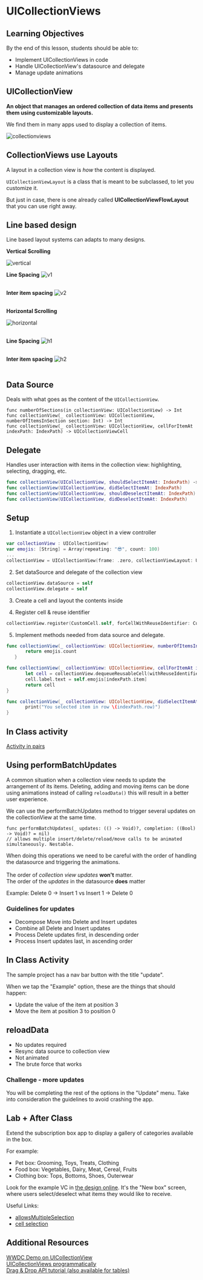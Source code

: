 # UICollectionViews

<!-- > -->

## Learning Objectives
By the end of this lesson, students should be able to:

- Implement UICollectionViews in code
- Handle UICollectionView's datasource and delegate
- Manage update animations

<!-- > -->

## UICollectionView

**An object that manages an ordered collection of data items and presents them using customizable layouts.**

We find them in many apps used to display a collection of items.

![collectionviews](assets/collectionviewexample.png)

<!-- > -->

## CollectionViews use Layouts

A layout in a collection view is *how* the content is displayed.

`UICollectionViewLayout` is a class that is meant to be subclassed, to let you customize it.

But just in case, there is one already called **UICollectionViewFlowLayout** that you can use right away.

<!-- > -->

## Line based design

Line based layout systems can adapts to many designs.

**Vertical Scrolling**<br>

![vertical](assets/vertical.gif)

<!-- > -->

**Line Spacing**
![v1](assets/v1.png)<br><br>

<!-- > -->

**Inter item spacing**
![v2](assets/v2.png)<br><br>

<!-- > -->

**Horizontal Scrolling**<br>

![horizontal](assets/horizontal.gif)<br><br>

<!-- > -->

**Line Spacing**
![h1](assets/h1.png)<br><br>

<!-- > -->

**Inter item spacing**
![h2](assets/h2.png)<br><br>

<!-- > -->

## Data Source

Deals with what goes as the content of the `UICollectionView`.

```
func numberOfSections(in collectionView: UICollectionView) -> Int
func collectionView(_ collectionView: UICollectionView, numberOfItemsInSection section: Int) -> Int
func collectionView(_ collectionView: UICollectionView, cellForItemAt indexPath: IndexPath) -> UICollectionViewCell

```

<!-- > -->

## Delegate

Handles user interaction with items in the collection view: highlighting, selecting, dragging, etc.

```swift
func collectionView(UICollectionView, shouldSelectItemAt: IndexPath) -> Bool
func collectionView(UICollectionView, didSelectItemAt: IndexPath)
func collectionView(UICollectionView, shouldDeselectItemAt: IndexPath) -> Bool
func collectionView(UICollectionView, didDeselectItemAt: IndexPath)

```

<!-- > -->

## Setup

1. Instantiate a `UICollectionView` object in a view controller

```swift
var collectionView : UICollectionView!
var emojis: [String] = Array(repeating: "😎", count: 100)
...
collectionView = UICollectionView(frame: .zero, collectionViewLayout: UICollectionViewFlowLayout())
```

<!-- > -->

2. Set dataSource and delegate of the collection view

```swift
collectionView.dataSource = self
collectionView.delegate = self
```

<!-- > -->

3. Create a cell and layout the contents inside

<!-- > -->

4. Register cell & reuse identifier

```swift
collectionView.register(CustomCell.self, forCellWithReuseIdentifier: CustomCell.identifier)
```

<!-- > -->

5. Implement methods needed from data source and delegate.

```swift
func collectionView(_ collectionView: UICollectionView, numberOfItemsInSection section: Int) -> Int {
       return emojis.count
   }

func collectionView(_ collectionView: UICollectionView, cellForItemAt indexPath: IndexPath) -> UICollectionViewCell {
       let cell = collectionView.dequeueReusableCell(withReuseIdentifier: CustomCell.identifier, for: indexPath as IndexPath) as! CustomCell
       cell.label.text = self.emojis[indexPath.item]
       return cell
}

func collectionView(_ collectionView: UICollectionView, didSelectItemAt indexPath: IndexPath) {
       print("You selected item in row \(indexPath.row)")
}
```

<!-- > -->

## In Class activity

[Activity in pairs](https://github.com/Make-School-Courses/MOB-1.2-Introduction-to-iOS-Development/blob/master/Lessons/07-CollectionViews/assignments/assignment.md)

<!-- > -->

## Using performBatchUpdates

A common situation when a collection view needs to update the arrangement of its items. Deleting, adding and moving items can be done using animations instead of calling `reloadData()` this will result in a better user experience.

<!-- > -->

We can use the performBatchUpdates method to trigger several updates on the collectionView at the same time.

```
func performBatchUpdates(_ updates: (() -> Void)?, completion: ((Bool) -> Void)? = nil)
// allows multiple insert/delete/reload/move calls to be animated simultaneously. Nestable.
```

<!-- > -->

When doing this operations we need to be careful with the order of handling the datasource and triggering the animations. <br><br>
The order of *collection view updates* **won't** matter.<br>
The order of the *updates* in the datasource **does** matter<br>

Example: Delete 0 -> Insert 1 vs Insert 1 -> Delete 0

<!-- > -->

### Guidelines for updates
- Decompose Move into Delete and Insert updates
- Combine all Delete and Insert updates
- Process Delete updates first, in descending order
- Process Insert updates last, in ascending order

<!-- > -->

## In Class Activity

The sample project has a nav bar button with the title "update".

When we tap the "Example" option, these are the things that should happen:

- Update the value of the item at position 3
- Move the item at position 3 to position 0

<!-- > -->

## reloadData

- No updates required
- Resync data source to collection view
- Not animated
- The brute force that works

<!-- > -->

### Challenge - more updates
You will be completing the rest of the options in the "Update" menu.
Take into consideration the guidelines to avoid crashing the app.

<!-- > -->

## Lab + After Class

Extend the subscription box app to display a gallery of categories available in the box.

For example:

- Pet box: Grooming, Toys, Treats, Clothing
- Food box: Vegetables, Dairy, Meat, Cereal, Fruits
- Clothing box: Tops, Bottoms, Shoes, Outerwear

Look for the example VC in [the design online](https://zpl.io/bejlAMq). It's the "New box" screen, where users select/deselect what items they would like to receive.

Useful Links:

- [allowsMultipleSelection](https://developer.apple.com/documentation/uikit/uicollectionview/1618024-allowsmultipleselection)
- [cell selection](https://developer.apple.com/documentation/uikit/uicollectionviewdelegate/changing_the_appearance_of_selected_and_highlighted_cells)

<!-- > -->

## Additional Resources
[WWDC Demo on UICollectionView](https://developer.apple.com/videos/play/wwdc2018/225/?time=514)<br>
[UICollectionViews programmatically](https://theswiftdev.com/2018/06/26/uicollectionview-data-source-and-delegates-programmatically/)<br>
[Drag & Drop API tutorial (also available for tables)](https://github.com/pgpt10/DragAndDrop-CollectionView)
